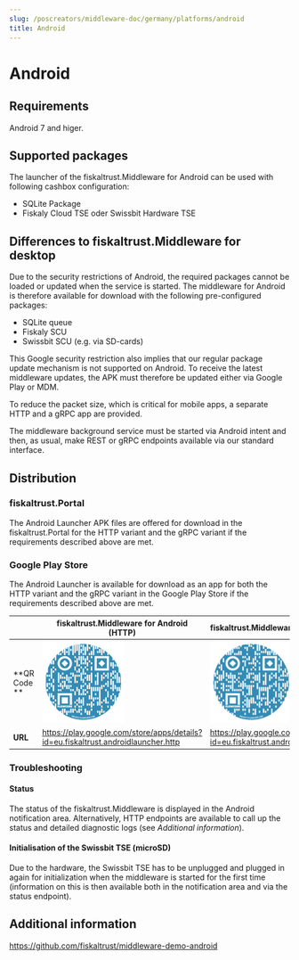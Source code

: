 ```yaml
---
slug: /poscreators/middleware-doc/germany/platforms/android
title: Android
---
```


# Android

## Requirements

Android 7 and higer.

## Supported packages

The launcher of the fiskaltrust.Middleware for Android can be used with following cashbox configuration:

 - SQLite Package
 - Fiskaly Cloud TSE oder Swissbit Hardware TSE

## Differences to fiskaltrust.Middleware for desktop

Due to the security restrictions of Android, the required packages cannot be loaded or updated when the service is started. The middleware for Android is therefore available for download with the following pre-configured packages:

- SQLite queue
- Fiskaly SCU
- Swissbit SCU (e.g. via SD-cards)

This Google security restriction also implies that our regular package update mechanism is not supported on Android. To receive the latest middleware updates, the APK must therefore be updated either via Google Play or MDM.

To reduce the packet size, which is critical for mobile apps, a separate HTTP and a gRPC app are provided.

The middleware background service must be started via Android intent and then, as usual, make REST or gRPC endpoints available via our standard interface.

## Distribution

### fiskaltrust.Portal

The Android Launcher APK files are offered for download in the fiskaltrust.Portal for the HTTP variant and the gRPC variant if the requirements described above are met.

### Google Play Store

The Android Launcher is available for download as an app for both the HTTP variant and the gRPC variant in the Google Play Store if the requirements described above are met.

|              | fiskaltrust.Middleware for Android (HTTP)                    | fiskaltrust.Middleware for Android (gRPC)                    |
| ------------ | ------------------------------------------------------------ | ------------------------------------------------------------ |
| **QR Code ** | ![http](../images/android-http.png)                          | ![grpc](../images/android-grpc.png)                          |
| **URL**      | https://play.google.com/store/apps/details?id=eu.fiskaltrust.androidlauncher.http | https://play.google.com/store/apps/details?id=eu.fiskaltrust.androidlauncher.grpc |



### Troubleshooting

#### Status

The status of the fiskaltrust.Middleware is displayed in the Android notification area. Alternatively, HTTP endpoints are available to call up the status and detailed diagnostic logs (see *Additional information*).

#### Initialisation of the Swissbit TSE (microSD)

Due to the hardware, the Swissbit TSE has to be unplugged and plugged in again for initialization when the middleware is started for the first time (information on this is then available both in the notification area and via the status endpoint).

## Additional information

https://github.com/fiskaltrust/middleware-demo-android
